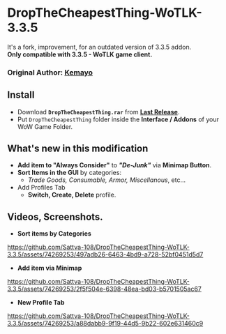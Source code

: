 # DropTheCheapestThing-WoTLK-3.3.5
It's a fork, improvement, for an outdated version of 3.3.5 addon.<br>
**Only compatible with 3.3.5 - WoTLK game client.**

### Original Author: [Kemayo](https://legacy.curseforge.com/members/kemayo/projects)

## Install

- Download **` DropTheCheapestThing.rar `** from [**Last Release**](https://github.com/Sattva-108/DropTheCheapestThing-WoTLK-3.3.5/releases).
- Put ` DropTheCheapestThing ` folder inside the **Interface / Addons** of your WoW Game Folder.

## What's new in this modification
- **Add item to "Always Consider"** to ***"De-Junk"*** via **Minimap Button**. 
- **Sort Items in the GUI** by categories:
   - *Trade Goods, Consumable, Armor, Miscellanous*, etc...
- Add Profiles Tab
   - **Switch, Create, Delete** profile.

## Videos, Screenshots.

- **Sort items by Categories**

https://github.com/Sattva-108/DropTheCheapestThing-WoTLK-3.3.5/assets/74269253/497adb26-6463-4bd9-a728-52bf0451d5d7


  
- **Add item via Minimap**

https://github.com/Sattva-108/DropTheCheapestThing-WoTLK-3.3.5/assets/74269253/2f5f504e-6398-48ea-bd03-b5701505ac67

- **New Profile Tab**

https://github.com/Sattva-108/DropTheCheapestThing-WoTLK-3.3.5/assets/74269253/a88dabb9-9f19-44d5-9b22-602e631460c9

